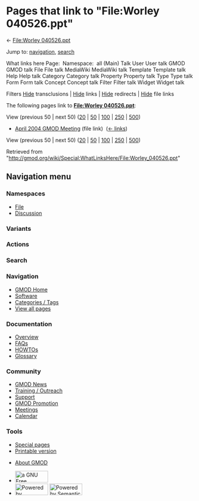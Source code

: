 <div id="mw-page-base" class="noprint">

</div>

<div id="mw-head-base" class="noprint">

</div>

<div id="content" class="mw-body" role="main">

<span id="top"></span>

<div id="mw-js-message" style="display:none;">

</div>



# <span dir="auto">Pages that link to "File:Worley 040526.ppt"</span>

<div id="bodyContent">

<div id="contentSub">

← [File:Worley
040526.ppt](/wiki/File:Worley_040526.ppt "File:Worley 040526.ppt")

</div>

<div id="jump-to-nav" class="mw-jump">

Jump to: [navigation](#mw-navigation), [search](#p-search)

</div>

<div id="mw-content-text">

What links here Page:  Namespace:  all (Main) Talk User User talk GMOD
GMOD talk File File talk MediaWiki MediaWiki talk Template Template talk
Help Help talk Category Category talk Property Property talk Type Type
talk Form Form talk Concept Concept talk Filter Filter talk Widget
Widget talk

Filters
[Hide](/mediawiki/index.php?title=Special:WhatLinksHere/File:Worley_040526.ppt&hidetrans=1 "Special:WhatLinksHere/File:Worley 040526.ppt")
transclusions \|
[Hide](/mediawiki/index.php?title=Special:WhatLinksHere/File:Worley_040526.ppt&hidelinks=1 "Special:WhatLinksHere/File:Worley 040526.ppt")
links \|
[Hide](/mediawiki/index.php?title=Special:WhatLinksHere/File:Worley_040526.ppt&hideredirs=1 "Special:WhatLinksHere/File:Worley 040526.ppt")
redirects \|
[Hide](/mediawiki/index.php?title=Special:WhatLinksHere/File:Worley_040526.ppt&hideimages=1 "Special:WhatLinksHere/File:Worley 040526.ppt")
file links

The following pages link to **[File:Worley
040526.ppt](/wiki/File:Worley_040526.ppt "File:Worley 040526.ppt")**:

View (previous 50 \| next 50)
([20](/mediawiki/index.php?title=Special:WhatLinksHere/File:Worley_040526.ppt&limit=20 "Special:WhatLinksHere/File:Worley 040526.ppt")
\|
[50](/mediawiki/index.php?title=Special:WhatLinksHere/File:Worley_040526.ppt&limit=50 "Special:WhatLinksHere/File:Worley 040526.ppt")
\|
[100](/mediawiki/index.php?title=Special:WhatLinksHere/File:Worley_040526.ppt&limit=100 "Special:WhatLinksHere/File:Worley 040526.ppt")
\|
[250](/mediawiki/index.php?title=Special:WhatLinksHere/File:Worley_040526.ppt&limit=250 "Special:WhatLinksHere/File:Worley 040526.ppt")
\|
[500](/mediawiki/index.php?title=Special:WhatLinksHere/File:Worley_040526.ppt&limit=500 "Special:WhatLinksHere/File:Worley 040526.ppt"))

- [April 2004 GMOD
  Meeting](/wiki/April_2004_GMOD_Meeting "April 2004 GMOD Meeting")
  (file link) ‎ <span class="mw-whatlinkshere-tools">([←
  links](/mediawiki/index.php?title=Special:WhatLinksHere&target=April+2004+GMOD+Meeting "Special:WhatLinksHere"))</span>

View (previous 50 \| next 50)
([20](/mediawiki/index.php?title=Special:WhatLinksHere/File:Worley_040526.ppt&limit=20 "Special:WhatLinksHere/File:Worley 040526.ppt")
\|
[50](/mediawiki/index.php?title=Special:WhatLinksHere/File:Worley_040526.ppt&limit=50 "Special:WhatLinksHere/File:Worley 040526.ppt")
\|
[100](/mediawiki/index.php?title=Special:WhatLinksHere/File:Worley_040526.ppt&limit=100 "Special:WhatLinksHere/File:Worley 040526.ppt")
\|
[250](/mediawiki/index.php?title=Special:WhatLinksHere/File:Worley_040526.ppt&limit=250 "Special:WhatLinksHere/File:Worley 040526.ppt")
\|
[500](/mediawiki/index.php?title=Special:WhatLinksHere/File:Worley_040526.ppt&limit=500 "Special:WhatLinksHere/File:Worley 040526.ppt"))

</div>

<div class="printfooter">

Retrieved from
"<http://gmod.org/wiki/Special:WhatLinksHere/File:Worley_040526.ppt>"

</div>

<div id="catlinks" class="catlinks catlinks-allhidden">

</div>

<div class="visualClear">

</div>

</div>

</div>

<div id="mw-navigation">

## Navigation menu

<div id="mw-head">



<div id="left-navigation">

<div id="p-namespaces" class="vectorTabs" role="navigation"
aria-labelledby="p-namespaces-label">

### Namespaces

- <span id="ca-nstab-image"><a href="/wiki/File:Worley_040526.ppt" accesskey="c"
  title="View the file page [c]">File</a></span>
- <span id="ca-talk"><a
  href="/mediawiki/index.php?title=File_talk:Worley_040526.ppt&amp;action=edit&amp;redlink=1"
  accesskey="t"
  title="Discussion about the content page [t]">Discussion</a></span>

</div>

<div id="p-variants" class="vectorMenu emptyPortlet" role="navigation"
aria-labelledby="p-variants-label">

### 

### Variants[](#)

<div class="menu">

</div>

</div>

</div>

<div id="right-navigation">



<div id="p-cactions" class="vectorMenu emptyPortlet" role="navigation"
aria-labelledby="p-cactions-label">

### Actions[](#)

<div class="menu">

</div>

</div>

<div id="p-search" role="search">

### Search

<div id="simpleSearch">

</div>

</div>

</div>

</div>

<div id="mw-panel">

<div id="p-logo" role="banner">

<a href="/wiki/Main_Page"
style="background-image: url(http://gmod.org/images/GMOD-cogs.png);"
title="Visit the main page"></a>

</div>

<div id="p-Navigation" class="portal" role="navigation"
aria-labelledby="p-Navigation-label">

### Navigation

<div class="body">

- <span id="n-GMOD-Home">[GMOD Home](/wiki/Main_Page)</span>
- <span id="n-Software">[Software](/wiki/GMOD_Components)</span>
- <span id="n-Categories-.2F-Tags">[Categories /
  Tags](/wiki/Categories)</span>
- <span id="n-View-all-pages">[View all
  pages](/wiki/Special:AllPages)</span>

</div>

</div>

<div id="p-Documentation" class="portal" role="navigation"
aria-labelledby="p-Documentation-label">

### Documentation

<div class="body">

- <span id="n-Overview">[Overview](/wiki/Overview)</span>
- <span id="n-FAQs">[FAQs](/wiki/Category:FAQ)</span>
- <span id="n-HOWTOs">[HOWTOs](/wiki/Category:HOWTO)</span>
- <span id="n-Glossary">[Glossary](/wiki/Glossary)</span>

</div>

</div>

<div id="p-Community" class="portal" role="navigation"
aria-labelledby="p-Community-label">

### Community

<div class="body">

- <span id="n-GMOD-News">[GMOD News](/wiki/GMOD_News)</span>
- <span id="n-Training-.2F-Outreach">[Training /
  Outreach](/wiki/Training_and_Outreach)</span>
- <span id="n-Support">[Support](/wiki/Support)</span>
- <span id="n-GMOD-Promotion">[GMOD
  Promotion](/wiki/GMOD_Promotion)</span>
- <span id="n-Meetings">[Meetings](/wiki/Meetings)</span>
- <span id="n-Calendar">[Calendar](/wiki/Calendar)</span>

</div>

</div>

<div id="p-tb" class="portal" role="navigation"
aria-labelledby="p-tb-label">

### Tools

<div class="body">

- <span id="t-specialpages"><a href="/wiki/Special:SpecialPages" accesskey="q"
  title="A list of all special pages [q]">Special pages</a></span>
- <span id="t-print"><a
  href="/mediawiki/index.php?title=Special:WhatLinksHere/File:Worley_040526.ppt&amp;printable=yes"
  rel="alternate" accesskey="p"
  title="Printable version of this page [p]">Printable version</a></span>

</div>

</div>

</div>

</div>

<div id="footer" role="contentinfo">

- <span id="footer-places-about">[About
  GMOD](/wiki/GMOD:About "GMOD:About")</span>

<!-- -->

- <span id="footer-copyrightico">[<img src="http://www.gnu.org/graphics/gfdl-logo-small.png" width="88"
  height="31" alt="a GNU Free Documentation License" />](http://www.gnu.org/licenses/fdl-1.3.html)</span>
- <span id="footer-poweredbyico">[<img src="/mediawiki/skins/common/images/poweredby_mediawiki_88x31.png"
  width="88" height="31" alt="Powered by MediaWiki" />](//www.mediawiki.org/)
  [<img
  src="/mediawiki/extensions/SemanticMediaWiki/includes/../resources/images/smw_button.png"
  width="88" height="31" alt="Powered by Semantic MediaWiki" />](https://www.semantic-mediawiki.org/wiki/Semantic_MediaWiki)</span>

<div style="clear:both">

</div>

</div>
